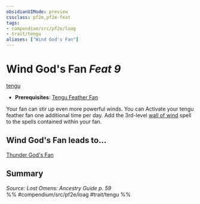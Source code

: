 ```yaml
---
obsidianUIMode: preview
cssclass: pf2e,pf2e-feat
tags:
- compendium/src/pf2e/loag
- trait/tengu
aliases: ["Wind God's Fan"]
---
```

# Wind God's Fan  *Feat 9*  
[tengu](../../rules/traits/tengu-b1.md)  

- **Prerequisites**: [Tengu Feather Fan](tengu-feather-fan-loag.md)

Your fan can stir up even more powerful winds. You can Activate your tengu feather fan one additional time per day. Add the 3rd-level [wall of wind](../spells/wall-of-wind.md) spell to the spells contained within your fan.

## Wind God's Fan leads to...

[Thunder God's Fan](thunder-gods-fan-loag.md)

## Summary

*Source: Lost Omens: Ancestry Guide p. 59*  
%% #compendium/src/pf2e/loag #trait/tengu %%